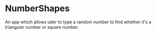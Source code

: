 # NumberShapes
An app which allows uder to type a random number to find whether it's a triangular number or square number.

